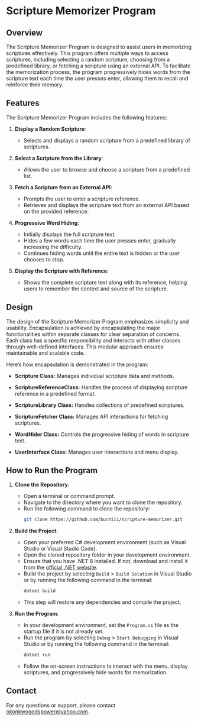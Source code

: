 # Scripture Memorizer Program

## Overview

The Scripture Memorizer Program is designed to assist users in memorizing scriptures effectively. This program offers multiple ways to access scriptures, including selecting a random scripture, choosing from a predefined library, or fetching a scripture using an external API. To facilitate the memorization process, the program progressively hides words from the scripture text each time the user presses enter, allowing them to recall and reinforce their memory.

## Features

The Scripture Memorizer Program includes the following features:

1. **Display a Random Scripture**:
   - Selects and displays a random scripture from a predefined library of scriptures.

2. **Select a Scripture from the Library**:
   - Allows the user to browse and choose a scripture from a predefined list.

3. **Fetch a Scripture from an External API**:
   - Prompts the user to enter a scripture reference.
   - Retrieves and displays the scripture text from an external API based on the provided reference.

4. **Progressive Word Hiding**:
   - Initially displays the full scripture text.
   - Hides a few words each time the user presses enter, gradually increasing the difficulty.
   - Continues hiding words until the entire text is hidden or the user chooses to stop.

5. **Display the Scripture with Reference**:
   - Shows the complete scripture text along with its reference, helping users to remember the context and source of the scripture.

## Design
The design of the Scripture Memorizer Program emphasizes simplicity and usability. Encapsulation is achieved by encapsulating the major functionalities within separate classes for clear separation of concerns. Each class has a specific responsibility and interacts with other classes through well-defined interfaces. This modular approach ensures maintainable and scalable code.

 Here’s how encapsulation is demonstrated in the program:
- **Scripture Class:** Manages individual scripture data and methods.
  
- **ScriptureReferenceClass:** Handles the process of displaying scripture reference in a predefined format.

- **ScriptureLibrary Class:** Handles collections of predefined scriptures.

- **ScriptureFetcher Class:** Manages API interactions for fetching scriptures.

- **WordHider Class:** Controls the progressive hiding of words in scripture text.

- **UserInterface Class:** Manages user interactions and menu display.

## How to Run the Program

1. **Clone the Repository**:
   - Open a terminal or command prompt.
   - Navigate to the directory where you want to clone the repository.
   - Run the following command to clone the repository:
     ```sh
     git clone https://github.com/buchii1/scripture-memorizer.git
     ```

2. **Build the Project**:
   - Open your preferred C# development environment (such as Visual Studio or Visual Studio Code).
   - Open the cloned repository folder in your development environment.
   - Ensure that you have .NET 8 installed. If not, download and install it from the [official .NET website](https://dotnet.microsoft.com/download/dotnet/8.0).
   - Build the project by selecting `Build` > `Build Solution` in Visual Studio or by running the following command in the terminal:
     ```sh
     dotnet build
     ```
   - This step will restore any dependencies and compile the project.

3. **Run the Program**:
   - In your development environment, set the `Program.cs` file as the startup file if it is not already set.
   - Run the program by selecting `Debug` > `Start Debugging` in Visual Studio or by running the following command in the terminal:
     ```sh
     dotnet run
     ```
   - Follow the on-screen instructions to interact with the menu, display scriptures, and progressively hide words for memorization.

## Contact

For any questions or support, please contact [okonkwogodspower@yahoo.com](mailto:okonkwogodspower@yahoo.com).
